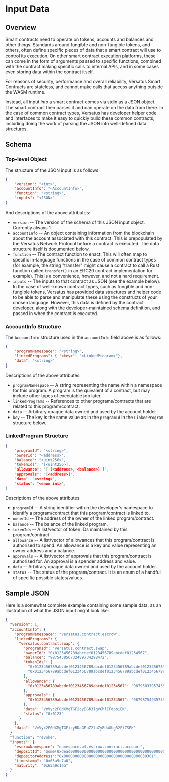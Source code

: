 # Input Data

## Overview

Smart contracts need to operate on tokens, accounts and balances and other things. Standards around fungible and non-fungible tokens, and others, often define specific pieces of data that a smart contract will use to control its execution. On other smart contract execution platforms, these can come in the form of arguments passed to specific functions, combined with the contract making specific calls to internal APIs, and in some cases even storing data within the contract itself.

For reasons of security, performance and overall reliability, Versatus Smart Contracts are stateless, and cannot make calls that access anything outside the WASM runtime.

Instead, all input _into_ a smart contract comes via stdin as a JSON object. The smart contract then parses it and can operate on the data from there. In the case of common contract types, Versatus has developer helper code and interfaces to make it easy to quickly build these common contracts, including doing the work of parsing the JSON into well-defined data structures.

## Schema

### Top-level Object

The structure of the JSON input is as follows:

```json
{
    "version": "<int>",
    "accountInfo": "<AccountInfo>",
    "function": "<string>",
    "inputs": "<JSON>"
}
```

And descriptions of the above attributes:

* `version` -- The version of the schema of this JSON input object. Currently always 1.
* `accountInfo` -- An object containing information from the blockchain about the account associated with this contract. This is prepopulated by the Versatus Network Protocol before a contract is executed. The data structure itself is documented below.
* `function` -- The contract function to enact. This will often map to specific in-language functions in the case of common contract types (for example, the string "transfer" might cause a contract to call a Rust function called `transfer()` in an ERC20 contract implementation for example). This is a convenience, however, and not a hard requirement.
* `inputs` -- The inputs to that contract as JSON (see the example below). In the case of well-known contract types, such as fungible and non-fungible tokens, Versatus has provided data structures and helper code to be able to parse and manipulate these using the constructs of your chosen language. However, this data is defined by the contract developer, along with the developer-maintained schema definition, and passed in when the contract is executed.

### AccountInfo Structure

The `AccountInfo` structure used in the `accountInfo` field above is as follows:
```json
{
    "programNamespace": "<string>",
    "linkedPrograms": { "<key>": "<LinkedProgram>"},
    "data": "<string>"
}
```

Descriptions of the above attributes:

* `programNamespace` -- A string representing the name within a namespace for this program. A program is the quivalent of a contract, but may include other types of executable job later.
* `linkedPrograms` -- References to other programs/contracts that are related to this program/contract.
* `data` -- Arbitrary opaque data owned and used by the account holder
* `key` -- The key is the same value as in the `programId` in the `LinkedProgram` structure below.

### LinkedProgram Structure
```json
{
    "programId": "<string>",
    "ownerId": "<address>",
    "balance": "<uint256>",
    "tokenIds": "[<uint256>],
    "allowance": "[ (<address>, <balance>) ]",
    "approvals": "[<address>]",
    "data": "<string>",
    "status": "<enum int>",
}
```

Descriptions of the above attributes:

* `programId` -- A string identifier within the developer's namespace to identify a program/contract that this program/contract is linked to.
* `ownerId` -- The address of the owner of the linked program/contract.
* `balance` -- The balance of the linked program.
* `tokenIds` -- A list/vector of token IDs maintained by this program/contract
* `allowance` -- A list/vector of allowances that this program/contract is authorised to spend. An allowance is a key and value representing an owner address and a balance.
* `approvals` -- A list/vector of approvals that this program/contract is authorised for. An approval is a spender address and value.
* `data` -- Arbitrary opaque data owned and used by the account holder.
* `status` -- The status of the program/contract. It is an enum of a handful of specific possible states/values.

## Sample JSON

Here is a somewhat complete example containing some sample data, as an illustration of what the JSON input might look like:

```json 
{
  "version": 1,
  "accountInfo": {
    "programNamespace": "versatus.contract.escrow",
    "linkedPrograms": {
      "versatus.contract.swap": {
        "programId": "versatus.contract.swap",
        "ownerId": "0x0123456789abcdef0123456789abcdef01234567",
        "balance": "987543856732489734298472",
        "tokenIds": [
          "0x0123456789abcdef0123456789abcdef0123456789abcdef0123456789abcdef",
          "0x0123456789abcdef0123456789abcdef0123456789abcdef0123456789abcdef"
        ],
        "allowance": {
          "0x0123456789abcdef0123456789abcdef01234567": "98795837957435983"
        },
        "approvals": {
          "0x0123456789abcdef0123456789abcdef01234567": "98798754935739854"
        },
        "data": "VmVyc2F0dXMgTGFicyBGb3IgVGhlIFdpbiEK",
        "status": "0x0123"
      }
    },
    "data": "VmVyc2F0dXMgTGFicyBDaGFuZ2luZyBUaGUgR2FtZSEK"
  } 
  "function": "revoke",
  "inputs": {
    "escrowNamespace": "namespace.of.escrow.contract.account",
    "depositId": "Some(0xdead00000000000000000000000000000000000000000000000000000000beef",
    "depositorAddress":"0x0000000000000000000000000000000000030301",
    "timestamp": "0x65a9c7a0",
    "maturity": "0x65a9c1aa"
  }
}
```
